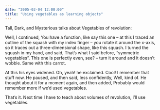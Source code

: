 ```yaml
---
date: "2005-03-04 12:00:00"
title: "Using vegetables as learning objects"
---
```




Tall, Dark, and Mysterious talks about Vegetables of revolution:

> 
Well, I continued, You have a function, like say this one &#8211; at this I traced an outline of the squash with my index finger &#8211; you rotate it around the x-axis, so it traces out a three-dimensional shape, like this squash. I turned the squash in my hand, and said, That&rsquo;s what I said before, &ldquo;symmetric vegetables&rdquo;. This one is perfectly even, see? &#8211; turn it around and it doesn&rsquo;t wobble. Same with this carrot.

At this his eyes widened. Oh, yeah! he exclaimed. Cool! I remember that stuff now. He paused, and then said, less confidently, Well, kind of. He thought about it for a moment again, and then added, Probably would remember more if we&rsquo;d used vegetables.


That&rsquo;s it. Next time I have to teach about volumes of revolution, I&rsquo;ll use vegetables.

